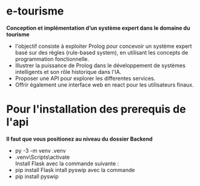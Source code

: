 # e-tourisme
**Conception et implémentation d’un système expert dans le domaine du tourisme**
- l'objectif consiste à exploiter Prolog pour concevoir un système expert basé sur des règles (rule-based system), en utilisant les concepts de programmation fonctionnelle.
- Illustrer la puissance de Prolog dans le développement de systèmes intelligents et son rôle historique dans l'IA.
- Proposer une API pour explorer les differentes services.
- Offrir également une interface web en react pour les utilisateurs finaux.

# Pour l'installation des prerequis de l'api

**Il faut que vous positionez au  niveau  du  dossier Backend**
- py -3 -m venv .venv
- .venv\Scripts\activate\
Install Flask avec la commande suivante :
 - pip install Flask
intall pyswip avec la commande 
-  pip install pyswip
